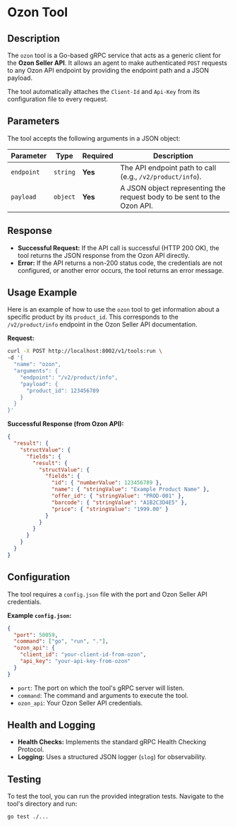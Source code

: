# Ozon Tool

## Description

The `ozon` tool is a Go-based gRPC service that acts as a generic client for the **Ozon Seller API**. It allows an agent to make authenticated `POST` requests to any Ozon API endpoint by providing the endpoint path and a JSON payload.

The tool automatically attaches the `Client-Id` and `Api-Key` from its configuration file to every request.

## Parameters

The tool accepts the following arguments in a JSON object:

| Parameter  | Type     | Required | Description                                                                |
|------------|----------|----------|----------------------------------------------------------------------------|
| `endpoint` | `string` | **Yes**  | The API endpoint path to call (e.g., `/v2/product/info`).                   |
| `payload`  | `object` | **Yes**  | A JSON object representing the request body to be sent to the Ozon API. |

## Response

*   **Successful Request:** If the API call is successful (HTTP 200 OK), the tool returns the JSON response from the Ozon API directly.
*   **Error:** If the API returns a non-200 status code, the credentials are not configured, or another error occurs, the tool returns an error message.

## Usage Example

Here is an example of how to use the `ozon` tool to get information about a specific product by its `product_id`. This corresponds to the `/v2/product/info` endpoint in the Ozon Seller API documentation.

**Request:**

```bash
curl -X POST http://localhost:8002/v1/tools:run \
-d '{
  "name": "ozon",
  "arguments": {
    "endpoint": "/v2/product/info",
    "payload": {
      "product_id": 123456789
    }
  }
}'
```

**Successful Response (from Ozon API):**

```json
{
  "result": {
    "structValue": {
      "fields": {
        "result": {
          "structValue": {
            "fields": {
              "id": { "numberValue": 123456789 },
              "name": { "stringValue": "Example Product Name" },
              "offer_id": { "stringValue": "PROD-001" },
              "barcode": { "stringValue": "A1B2C3D4E5" },
              "price": { "stringValue": "1999.00" }
            }
          }
        }
      }
    }
  }
}
```

## Configuration

The tool requires a `config.json` file with the port and Ozon Seller API credentials.

**Example `config.json`:**
```json
{
  "port": 50059,
  "command": ["go", "run", "."],
  "ozon_api": {
    "client_id": "your-client-id-from-ozon",
    "api_key": "your-api-key-from-ozon"
  }
}
```

*   `port`: The port on which the tool's gRPC server will listen.
*   `command`: The command and arguments to execute the tool.
*   `ozon_api`: Your Ozon Seller API credentials.

## Health and Logging

*   **Health Checks:** Implements the standard gRPC Health Checking Protocol.
*   **Logging:** Uses a structured JSON logger (`slog`) for observability.

## Testing

To test the tool, you can run the provided integration tests. Navigate to the tool's directory and run:
```bash
go test ./...
```